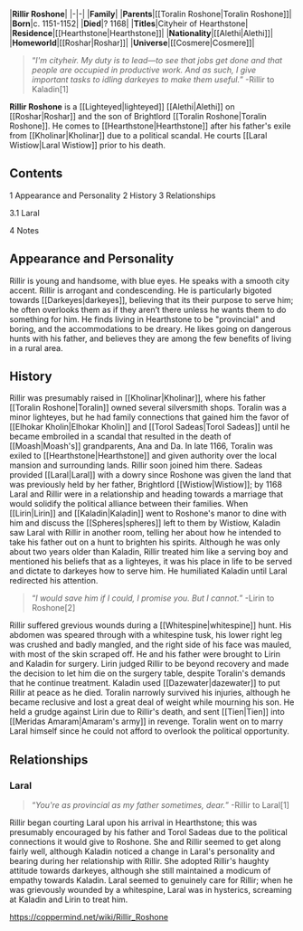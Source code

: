 |**Rillir Roshone**|
|-|-|
|**Family**|
|**Parents**|[[Toralin Roshone\|Toralin Roshone]]|
|**Born**|c. 1151-1152|
|**Died**|? 1168|
|**Titles**|Cityheir of Hearthstone|
|**Residence**|[[Hearthstone\|Hearthstone]]|
|**Nationality**|[[Alethi\|Alethi]]|
|**Homeworld**|[[Roshar\|Roshar]]|
|**Universe**|[[Cosmere\|Cosmere]]|

>“*I'm cityheir. My duty is to lead—to see that jobs get done and that people are occupied in productive work. And as such, I give important tasks to idling darkeyes to make them useful.*”
\-Rillir to Kaladin[1]


**Rillir Roshone** is a [[Lighteyed\|lighteyed]] [[Alethi\|Alethi]] on [[Roshar\|Roshar]] and the son of Brightlord [[Toralin Roshone\|Toralin Roshone]]. He comes to [[Hearthstone\|Hearthstone]] after his father's exile from [[Kholinar\|Kholinar]] due to a political scandal. He courts [[Laral Wistiow\|Laral Wistiow]] prior to his death.

## Contents

1 Appearance and Personality
2 History
3 Relationships

3.1 Laral


4 Notes


## Appearance and Personality
Rillir is young and handsome, with blue eyes. He speaks with a smooth city accent.
Rillir is arrogant and condescending. He is particularly bigoted towards [[Darkeyes\|darkeyes]], believing that its their purpose to serve him; he often overlooks them as if they aren’t there unless he wants them to do something for him. He finds living in Hearthstone to be "provincial" and boring, and the accommodations to be dreary. He likes going on dangerous hunts with his father, and believes they are among the few benefits of living in a rural area.

## History
Rillir was presumably raised in [[Kholinar\|Kholinar]], where his father [[Toralin Roshone\|Toralin]] owned several silversmith shops. Toralin was a minor lighteyes, but he had family connections that gained him the favor of [[Elhokar Kholin\|Elhokar Kholin]] and [[Torol Sadeas\|Torol Sadeas]] until he became embroiled in a scandal that resulted in the death of [[Moash\|Moash's]] grandparents, Ana and Da. In late 1166, Toralin was exiled to [[Hearthstone\|Hearthstone]] and given authority over the local mansion and surrounding lands. Rillir soon joined him there. Sadeas provided [[Laral\|Laral]] with a dowry since Roshone was given the land that was previously held by her father, Brightlord [[Wistiow\|Wistiow]]; by 1168 Laral and Rillir were in a relationship and heading towards a marriage that would solidify the political alliance between their families.
When [[Lirin\|Lirin]] and [[Kaladin\|Kaladin]] went to Roshone's manor to dine with him and discuss the [[Spheres\|spheres]] left to them by Wistiow, Kaladin saw Laral with Rillir in another room, telling her about how he intended to take his father out on a hunt to brighten his spirits. Although he was only about two years older than Kaladin, Rillir treated him like a serving boy and mentioned his beliefs that as a lighteyes, it was his place in life to be served and dictate to darkeyes how to serve him. He humiliated Kaladin until Laral redirected his attention.

>“*I would save him if I could, I promise you. But I cannot.*”
\-Lirin to Roshone[2]

Rillir suffered grevious wounds during a [[Whitespine\|whitespine]] hunt. His abdomen was speared through with a whitespine tusk, his lower right leg was crushed and badly mangled, and the right side of his face was mauled, with most of the skin scraped off. He and his father were brought to Lirin and Kaladin for surgery. Lirin judged Rillir to be beyond recovery and made the decision to let him die on the surgery table, despite Toralin's demands that he continue treatment. Kaladin used [[Dazewater\|dazewater]] to put Rillir at peace as he died.
Toralin narrowly survived his injuries, although he became reclusive and lost a great deal of weight while mourning his son. He held a grudge against Lirin due to Rillir's death, and sent [[Tien\|Tien]] into [[Meridas Amaram\|Amaram's army]] in revenge. Toralin went on to marry Laral himself since he could not afford to overlook the political opportunity.

## Relationships
### Laral
>“*You're as provincial as my father sometimes, dear.*”
\-Rillir to Laral[1]


Rillir began courting Laral upon his arrival in Hearthstone; this was presumably encouraged by his father and Torol Sadeas due to the political connections it would give to Roshone. She and Rillir seemed to get along fairly well, although Kaladin noticed a change in Laral's personality and bearing during her relationship with Rillir. She adopted Rillir's haughty attitude towards darkeyes, although she still maintained a modicum of empathy towards Kaladin. Laral seemed to genuinely care for Rillir; when he was grievously wounded by a whitespine, Laral was in hysterics, screaming at Kaladin and Lirin to treat him.



https://coppermind.net/wiki/Rillir_Roshone